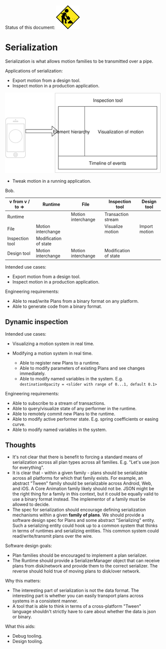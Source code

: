 Status of this document:
![](../_assets/under-construction-flashing-barracade-animation.gif)

# Serialization

Serialization is what allows motion families to be transmitted over a pipe.

Applications of serialization:

* Export motion from a design tool.
* Inspect motion in a production application.

![](../_assets/Inspector.svg)

* Tweak motion in a running application.

Bob.

| v from v \/ to =&gt; | Runtime | File | Inspection tool | Design tool |
| --- | --- | --- | --- | --- |
| Runtime |  | Motion interchange | Transaction stream |  |
| File | Motion interchange |  | Visualize motion | Import motion |
| Inspection tool | Modification of state |  |  |  |
| Design tool | Motion interchange | Motion interchange | Modification of state |  |

Intended use cases:

* Export motion from a design tool.
* Inspect motion in a production application.

Engineering requirements:

* Able to read\/write Plans from a binary format on any platform.
* Able to generate code from a binary format.

## Dynamic inspection

Intended use cases:

* Visualizing a motion system in real time.

* Modifying a motion system in real time.
  * Able to register new Plans to a runtime.
  * Able to modify parameters of existing Plans and see changes immediately.
  * Able to modify named variables in the system. E.g. `destinationOpacity = <slider with range of 0...1, default 0.1>`


Engineering requirements:

* Able to subscribe to a stream of transactions.
* Able to query\/visualize state of any performer in the runtime.
* Able to remotely commit new Plans to the runtime.
* Able to modify active performer state. E.g. spring coefficients or easing curve.
* Able to modify named variables in the system.

## Thoughts

* It's not clear that there is benefit to forcing a standard means of serialization across all plan types across all families. E.g. "Let's use json for everything".
* It is clear that - within a given family - plans should be serializable across all platforms for which that family exists. For example, an abstract "Tween" family should be serializable across Android, Web, and iOS. A Core Animation family likely should not be. JSON might be the right thing for a family in this context, but it could be equally valid to use a binary format instead. The implementor of a family must be allowed to decide.
* The spec for serialization should encourage defining serialization mechanisms within a given **family of plans**. We should provide a software design spec for Plans and some abstract "Serializing" entity. Such a serializing entity could hook up to a common system that thinks in terms of runtimes and serializing entities. This common system could read\/write\/transmit plans over the wire.

Software design goals:

* Plan families should be encouraged to implement a plan serializer.
* The Runtime should provide a SerializerManager object that can receive plans from disk\/network and provide them to the correct serializer. The reverse should hold true of moving plans to disk\/over network.

Why this matters:

* The interesting part of serialization is not the data format. The interesting part is whether you can easily transport plans across systems in a consistent manner.
* A tool that is able to think in terms of a cross-platform "Tween" language shouldn't strictly have to care about whether the data is json or binary.

What this aids:

* Debug tooling.
* Design tooling.

